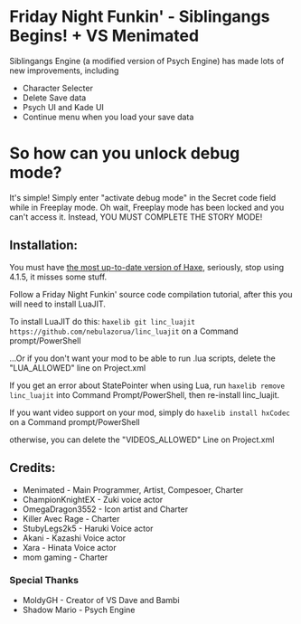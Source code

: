 # Friday Night Funkin' - Siblingangs Begins! + VS Menimated
Siblingangs Engine (a modified version of Psych Engine) has made lots of new improvements, including
- Character Selecter
- Delete Save data
- Psych UI and Kade UI
- Continue menu when you load your save data

# So how can you unlock debug mode?
It's simple! Simply enter "activate debug mode" in the Secret code field while in Freeplay mode.
Oh wait, Freeplay mode has been locked and you can't access it. Instead, YOU MUST COMPLETE THE STORY MODE!

## Installation:
You must have [the most up-to-date version of Haxe](https://haxe.org/download/), seriously, stop using 4.1.5, it misses some stuff.

Follow a Friday Night Funkin' source code compilation tutorial, after this you will need to install LuaJIT.

To install LuaJIT do this: `haxelib git linc_luajit https://github.com/nebulazorua/linc_luajit` on a Command prompt/PowerShell

...Or if you don't want your mod to be able to run .lua scripts, delete the "LUA_ALLOWED" line on Project.xml


If you get an error about StatePointer when using Lua, run `haxelib remove linc_luajit` into Command Prompt/PowerShell, then re-install linc_luajit.

If you want video support on your mod, simply do `haxelib install hxCodec` on a Command prompt/PowerShell

otherwise, you can delete the "VIDEOS_ALLOWED" Line on Project.xml

## Credits:
* Menimated - Main Programmer, Artist, Compesoer, Charter
* ChampionKnightEX - Zuki voice actor
* OmegaDragon3552 - Icon artist and Charter
* Killer Avec Rage - Charter
* StubyLegs2k5 - Haruki Voice actor
* Akani - Kazashi Voice actor
* Xara - Hinata Voice actor
* mom gaming - Charter

### Special Thanks
* MoldyGH - Creator of VS Dave and Bambi
* Shadow Mario - Psych Engine